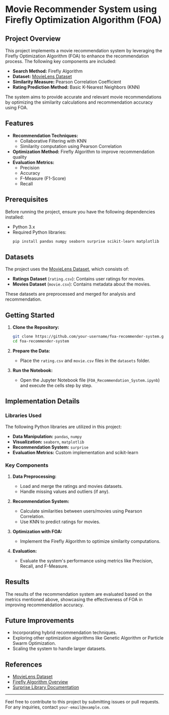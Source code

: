 # Movie Recommender System using Firefly Optimization Algorithm (FOA)

## Project Overview
This project implements a movie recommendation system by leveraging the Firefly Optimization Algorithm (FOA) to enhance the recommendation process. The following key components are included:

- **Search Method:** Firefly Algorithm
- **Dataset:** [MovieLens Dataset](https://grouplens.org/datasets/movielens/)
- **Similarity Measure:** Pearson Correlation Coefficient
- **Rating Prediction Method:** Basic K-Nearest Neighbors (KNN)

The system aims to provide accurate and relevant movie recommendations by optimizing the similarity calculations and recommendation accuracy using FOA.

## Features
- **Recommendation Techniques:**
  - Collaborative Filtering with KNN
  - Similarity computation using Pearson Correlation
- **Optimization Method:** Firefly Algorithm to improve recommendation quality
- **Evaluation Metrics:**
  - Precision
  - Accuracy
  - F-Measure (F1-Score)
  - Recall

## Prerequisites
Before running the project, ensure you have the following dependencies installed:

- Python 3.x
- Required Python libraries:
  ```bash
  pip install pandas numpy seaborn surprise scikit-learn matplotlib
  ```

## Datasets
The project uses the [MovieLens Dataset](https://grouplens.org/datasets/movielens/), which consists of:

- **Ratings Dataset** (`rating.csv`): Contains user ratings for movies.
- **Movies Dataset** (`movie.csv`): Contains metadata about the movies.

These datasets are preprocessed and merged for analysis and recommendation.

## Getting Started
1. **Clone the Repository:**
   ```bash
   git clone https://github.com/your-username/foa-recommender-system.git
   cd foa-recommender-system
   ```

2. **Prepare the Data:**
   - Place the `rating.csv` and `movie.csv` files in the `datasets` folder.

3. **Run the Notebook:**
   - Open the Jupyter Notebook file (`FOA_Recommendation_System.ipynb`) and execute the cells step by step.

## Implementation Details
### Libraries Used
The following Python libraries are utilized in this project:
- **Data Manipulation:** `pandas`, `numpy`
- **Visualization:** `seaborn`, `matplotlib`
- **Recommendation System:** `surprise`
- **Evaluation Metrics:** Custom implementation and scikit-learn

### Key Components
1. **Data Preprocessing:**
   - Load and merge the ratings and movies datasets.
   - Handle missing values and outliers (if any).

2. **Recommendation System:**
   - Calculate similarities between users/movies using Pearson Correlation.
   - Use KNN to predict ratings for movies.

3. **Optimization with FOA:**
   - Implement the Firefly Algorithm to optimize similarity computations.

4. **Evaluation:**
   - Evaluate the system's performance using metrics like Precision, Recall, and F-Measure.

## Results
The results of the recommendation system are evaluated based on the metrics mentioned above, showcasing the effectiveness of FOA in improving recommendation accuracy.

## Future Improvements
- Incorporating hybrid recommendation techniques.
- Exploring other optimization algorithms like Genetic Algorithm or Particle Swarm Optimization.
- Scaling the system to handle larger datasets.

## References
- [MovieLens Dataset](https://grouplens.org/datasets/movielens/)
- [Firefly Algorithm Overview](https://en.wikipedia.org/wiki/Firefly_algorithm)
- [Surprise Library Documentation](https://surprise.readthedocs.io/)

---

Feel free to contribute to this project by submitting issues or pull requests. For any inquiries, contact `your-email@example.com`.

